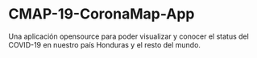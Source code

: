 # CMAP-19-CoronaMap-App
Una aplicación opensource para poder visualizar y conocer el status del COVID-19 en nuestro país Honduras y el resto del mundo. 
